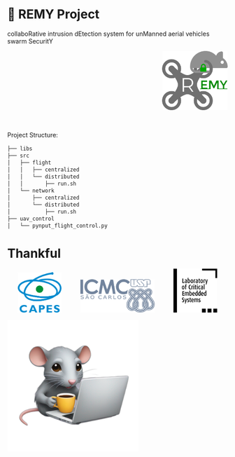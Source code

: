 # 🐀 REMY Project
collaboRative intrusion dEtection system for unManned aerial vehicles swarm SecuritY

<p align="right">
  <img src="https://github.com/silvamleandro/remy-project/blob/main/imgs/remy_logo.png" width="150">
</p>

<br>

Project Structure:
```
├── libs
├── src
│   ├── flight
│   │   ├── centralized
│   │   └── distributed
│   │       ├── run.sh
│   └── network
│       ├── centralized
│       └── distributed
│           ├── run.sh
├── uav_control
│   └── pynput_flight_control.py
```

# Thankful
<div align="center">
    <img src="https://github.com/silvamleandro/remy-project/blob/main/imgs/capes_logo.png" width="100"/>
    <td>&nbsp;&nbsp;&nbsp;&nbsp;&nbsp;&nbsp;&nbsp;&nbsp;&nbsp;</td>
    <img src="https://github.com/silvamleandro/remy-project/blob/main/imgs/icmc_logo.png" width="170"/>
    <td>&nbsp;&nbsp;&nbsp;&nbsp;&nbsp;&nbsp;&nbsp;&nbsp;&nbsp;</td>
    <img src="https://github.com/silvamleandro/remy-project/blob/main/imgs/lsec_logo.png" width="100"/>
</div>

<p align="left">
  <img src="https://github.com/silvamleandro/remy-project/blob/main/imgs/remy_working.png" width="300">
</p>
